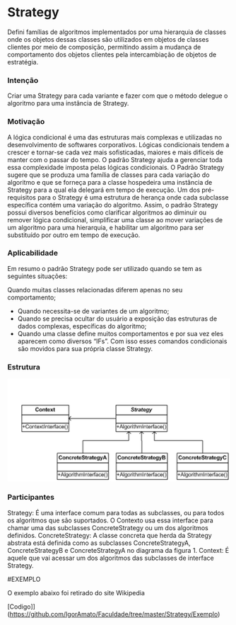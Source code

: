 # Strategy

Defini famílias de algoritmos implementados por uma hierarquia de classes onde os objetos dessas classes são utilizados em objetos de classes clientes por meio de composição, permitindo assim a mudança de comportamento dos objetos clientes pela intercambiação de objetos de estratégia.

### Intenção

Criar uma Strategy para cada variante e fazer com que o método delegue o algoritmo para uma instância de Strategy.

### Motivação

A lógica condicional é uma das estruturas mais complexas e utilizadas no desenvolvimento de softwares corporativos. Lógicas condicionais tendem a crescer e tornar-se cada vez mais sofisticadas, maiores e mais difíceis de manter com o passar do tempo. O padrão Strategy ajuda a gerenciar toda essa complexidade imposta pelas lógicas condicionais. O Padrão Strategy sugere que se produza uma família de classes para cada variação do algoritmo e que se forneça para a classe hospedeira uma instância de Strategy para a qual ela delegará em tempo de execução. Um dos pré-requisitos para o Strategy é uma estrutura de herança onde cada subclasse específica contém uma variação do algoritmo. Assim, o padrão Strategy possui diversos benefícios como clarificar algoritmos ao diminuir ou remover lógica condicional, simplificar uma classe ao mover variações de um algoritmo para uma hierarquia, e habilitar um algoritmo para ser substituído por outro em tempo de execução.

### Aplicabilidade

Em resumo o padrão Strategy pode ser utilizado quando se tem as seguintes situações:

Quando muitas classes relacionadas diferem apenas no seu comportamento;

- Quando necessita-se de variantes de um algoritmo;
- Quando se precisa ocultar do usuário a exposição das estruturas de dados complexas, específicas do algoritmo;
- Quando uma classe define muitos comportamentos e por sua vez eles aparecem como diversos “IFs”. Com isso esses comandos condicionais são movidos para sua própria classe Strategy.

### Estrutura

![Estr](https://github.com/IgorAmato/Faculdade/blob/master/estr.png)

### Participantes

Strategy: É uma interface comum para todas as subclasses, ou para todos os algoritmos que são suportados. O Contexto usa essa interface para chamar uma das subclasses ConcreteStrategy ou um dos algoritmos definidos.
ConcreteStrategy: A classe concreta que herda da Strategy abstrata está definida como as subclasses ConcreteStrategyA, ConcreteStrategyB e ConcreteStrategyA no diagrama da figura 1.
Context: É aquele que vai acessar um dos algoritmos das subclasses de interface Strategy.

#EXEMPLO

O exemplo abaixo foi retirado do site Wikipedia 

[Codigo]](https://github.com/IgorAmato/Faculdade/tree/master/Strategy/Exemplo)
